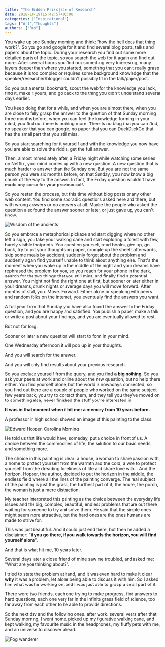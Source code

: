 ```yaml
---
title: "The Hidden Pri(c|s)e of Research"
date: 2018-10-19T15:42:57+02:00
categories: ["Inspirational"]
tags: ["Art","Thoughts"]
authors: ["Rob"]
---
```


You wake up one Sunday morning and think: "how the hell does that thing work?".
So you go and google for it and find several blog posts, talks and papers about the topic.
During your research you find out some more detailed parts of the topic, so you search the web for it again and find out more.
After several hours you find out something very interesting, many layers deeper than where you started, something that you can't really grasp because it is too complex or requires some background knowledge that the speaker/researcher/blogger couldn't possibly fit in the talk/paper/post.

So you put a mental bookmark, scout the web for the knowledge you lack, find it, make it yours, and go back to the thing you didn't understand several days earlier.

You keep doing that for a while, and when you are almost there, when you are close to fully grasp the answer to the question of that Sunday morning three months before, when you can feel the knowledge forming in your mind, you find out there is nothing more. There is no blog that you can find, no speaker that you can google, no paper that you can DuckDuckGo that has the small part that you still miss.

So you start searching for it yourself and with the knowledge you now have you are able to solve the riddle, get the full answer.

Then, almost immediately after, a Friday night while watching some series on Netflix, your mind comes up with a new question. A new question that is much harder to answer than the Sunday one. But you are not the same person you were six months before, on that Sunday, you now know a big chunk of the way to the answer. In fact, the Friday question wouldn't have made any sense for your previous self.

So you restart the process, but this time without blog posts or any other web content. You find some sporadic questions asked here and there, but with wrong answers or no answers at all. Maybe the people who asked the question also found the answer sooner or later, or just gave up, you can't know.

![Wisdom of the ancients](/research/wisdom_of_the_ancients.png)

So you embrace a metaphorical pickaxe and start digging where no other left a sign, you take your walking cane and start exploring a forest with few, barely visible footprints. You question yourself, read books, give up, go back, try to put your thoughts on paper, crumple up the sheets afterwards, skip some meals by accident, suddenly forget about the problem and suddenly again find yourself unable to think about anything else.
That's the moment when you wake up in the middle of the night and your dreams have rephrased the problem for you, so you reach for your phone in the dark, search for the two things that you still miss, and finally find a potential answer. You might not find the right one at first, but sooner or later either in your dreams, drunk nights or average days you will move forward. After months of stall, you. Move. Forward. Either alone or speaking with peers and random folks on the internet, you eventually find the answers you want.

A full year from that Sunday you have also found the answer to the Friday question, and you are happy and satisfied. You publish a paper, make a talk or write a post about your findings, and you are eventually allowed to rest.

But not for long.

Sooner or later a new question will start to form in your mind.

One Wednesday afternoon it will pop up in your thoughts.

And you will search for the answer.

And you will only find results about your previous research.

So you exclude yourself from the query, and you find **a big nothing**. So you ask your peers at work and online about the new question, but no help there either. You find yourself alone, but the world is nowadays connected, so you find out there are a couple of people who worked on the same subject few years back, you try to contact them, and they tell you they've moved on to something else, never finished the stuff you're interested in.

**It was in that moment when it hit me: a memory from 10 years before.**

A professor in high school showed an image of this painting to the class:

![Edward Hopper, Carolina Morning](/research/carolina_morning_3.png)

He told us that life would have, someday, put a choice in front of us. A choice between the commodities of life, the solution to our basic needs, and something more.

The choice in this painting is clear: a house, a woman to share passion with, a home to protect yourself from the warmth and the cold, a wife to protect yourself from the dreading loneliness of life and share love with... And the horizon.
Hopper, the author, decided to put the horizon in the middle, the endless field where all the lines of the painting converge. The real subject of the painting is just the grass, the furthest part of it, the house, the porch, the woman is just a mere distraction.

My teacher interpreted this painting as the choice between the everyday life issues and the big, complex, beautiful, endless problems that are out there waiting for someone to try and solve them. He said that the simple ones might seem more attractive, but the hard ones are the ones humans are made to strive for.

This was just beautiful. And it could just end there, but then he added a disclaimer: "**if you go there, if you walk towards the horizon, you will find yourself alone**".

And that is what hit me, 10 years later.

Several days later a close friend of mine saw me troubled, and asked me: "What are you thinking about?".

I tried to state the problem at hand, and it was even hard to make it clear **why** it was a problem, let alone being able to discuss it with him. So I asked him what was he working on, and I was just able to grasp a small part of it.

There were two friends, each one trying to make progress, find answers to hard questions, each one very far in the infinite grass field of science, too far away from each other to be able to provide directions.

So the next day and the following ones, after work, several years after that Sunday morning, I went home, picked up my figurative walking cane, and kept walking, my favourite music in the headphones, my fluffy pets with me, and an universe to discover ahead.

![Fog wanderer](/research/sea_fog.jpg)
